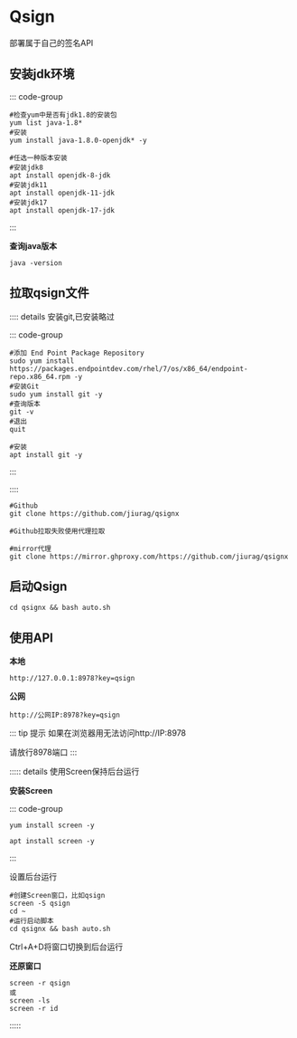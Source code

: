 # Qsign 

部署属于自己的签名API

## 安装jdk环境

::: code-group

``` [centos]
#检查yum中是否有jdk1.8的安装包
yum list java-1.8*
#安装
yum install java-1.8.0-openjdk* -y
```

``` [Ubuntu]
#任选一种版本安装
#安装jdk8
apt install openjdk-8-jdk
#安装jdk11
apt install openjdk-11-jdk
#安装jdk17
apt install openjdk-17-jdk
```

:::

**查询java版本**

```
java -version
```

## 拉取qsign文件

:::: details 安装git,已安装略过

::: code-group

``` [centos]
#添加 End Point Package Repository
sudo yum install https://packages.endpointdev.com/rhel/7/os/x86_64/endpoint-repo.x86_64.rpm -y
#安装Git
sudo yum install git -y
#查询版本
git -v
#退出
quit
```

``` [Ubuntu]
#安装
apt install git -y
```

:::

::::

```
#Github
git clone https://github.com/jiurag/qsignx

#Github拉取失败使用代理拉取

#mirror代理
git clone https://mirror.ghproxy.com/https://github.com/jiurag/qsignx
```

## 启动Qsign

```
cd qsignx && bash auto.sh
```

## 使用API

**本地**

```
http://127.0.0.1:8978?key=qsign
```

**公网**

````
http://公网IP:8978?key=qsign
````
::: tip 提示
如果在浏览器用无法访问http://IP:8978

请放行8978端口
:::

::::: details 使用Screen保持后台运行

**安装Screen**

::: code-group

``` [centos]
yum install screen -y
```

``` [Ubuntu]
apt install screen -y
```

:::

设置后台运行

````
#创建Screen窗口，比如qsign
screen -S qsign
cd ~
#运行启动脚本
cd qsignx && bash auto.sh

````
Ctrl+A+D将窗口切换到后台运行

**还原窗口**

````
screen -r qsign
或
screen -ls
screen -r id
````
:::::